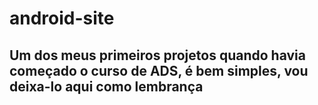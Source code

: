 # android-site
 
## Um dos meus primeiros projetos quando havia começado o curso de ADS, é bem simples, vou deixa-lo aqui como lembrança
